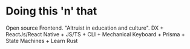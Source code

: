 # Doing this 'n' that

Open source Frontend. "Altruist in education and culture". DX + ReactJs/React Native + JS/TS + CLI + Mechanical Keyboard + Prisma + State Machines + Learn Rust
